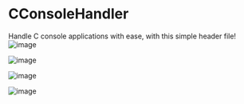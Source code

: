 # CConsoleHandler
Handle C console applications with ease, with this simple header file!
![image](https://user-images.githubusercontent.com/64809360/232113399-ff8e97ae-6652-4319-aacf-47a3e00e816c.png)

![image](https://user-images.githubusercontent.com/64809360/232112894-faf05832-7d59-494c-9513-ce324380d6b7.png)

![image](https://user-images.githubusercontent.com/64809360/232113036-a8cfb050-73a3-484a-9825-f9e25c302f83.png)

![image](https://user-images.githubusercontent.com/64809360/232114558-cbb16a53-a850-45d1-82ac-c7fd01b855bc.png)
